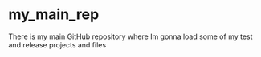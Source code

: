 # my_main_rep
There is my main GitHub repository where Im gonna load some of my test and release projects and files
